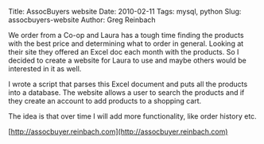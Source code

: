 Title: AssocBuyers website
Date: 2010-02-11
Tags: mysql, python
Slug: assocbuyers-website
Author: Greg Reinbach

We order from a Co-op and Laura has a tough time finding the products with the best price and determining what to order in general. Looking at their site they offered an Excel doc each month with the products. So I decided to create a website for Laura to use and maybe others would be interested in it as well.

I wrote a script that parses this Excel document and puts all the products into a database. The website allows a user to search the products and if they create an account to add products to a shopping cart.

The idea is that over time I will add more functionality, like order history etc.

[http://assocbuyer.reinbach.com](http://assocbuyer.reinbach.com)


